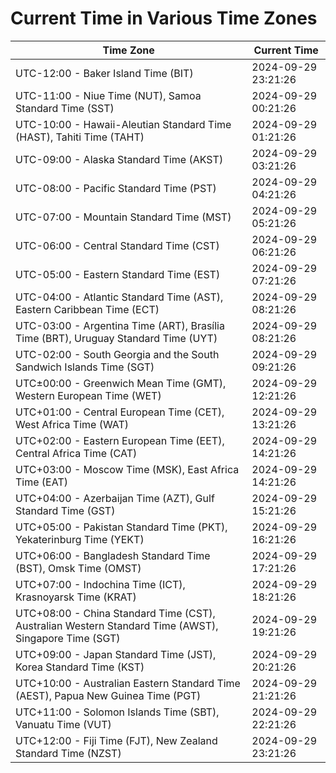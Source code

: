 # Current Time in Various Time Zones

| Time Zone | Current Time |
|-----------|--------------|
| UTC-12:00 - Baker Island Time (BIT) | 2024-09-29 23:21:26 |
| UTC-11:00 - Niue Time (NUT), Samoa Standard Time (SST) | 2024-09-29 00:21:26 |
| UTC-10:00 - Hawaii-Aleutian Standard Time (HAST), Tahiti Time (TAHT) | 2024-09-29 01:21:26 |
| UTC-09:00 - Alaska Standard Time (AKST) | 2024-09-29 03:21:26 |
| UTC-08:00 - Pacific Standard Time (PST) | 2024-09-29 04:21:26 |
| UTC-07:00 - Mountain Standard Time (MST) | 2024-09-29 05:21:26 |
| UTC-06:00 - Central Standard Time (CST) | 2024-09-29 06:21:26 |
| UTC-05:00 - Eastern Standard Time (EST) | 2024-09-29 07:21:26 |
| UTC-04:00 - Atlantic Standard Time (AST), Eastern Caribbean Time (ECT) | 2024-09-29 08:21:26 |
| UTC-03:00 - Argentina Time (ART), Brasília Time (BRT), Uruguay Standard Time (UYT) | 2024-09-29 08:21:26 |
| UTC-02:00 - South Georgia and the South Sandwich Islands Time (SGT) | 2024-09-29 09:21:26 |
| UTC±00:00 - Greenwich Mean Time (GMT), Western European Time (WET) | 2024-09-29 12:21:26 |
| UTC+01:00 - Central European Time (CET), West Africa Time (WAT) | 2024-09-29 13:21:26 |
| UTC+02:00 - Eastern European Time (EET), Central Africa Time (CAT) | 2024-09-29 14:21:26 |
| UTC+03:00 - Moscow Time (MSK), East Africa Time (EAT) | 2024-09-29 14:21:26 |
| UTC+04:00 - Azerbaijan Time (AZT), Gulf Standard Time (GST) | 2024-09-29 15:21:26 |
| UTC+05:00 - Pakistan Standard Time (PKT), Yekaterinburg Time (YEKT) | 2024-09-29 16:21:26 |
| UTC+06:00 - Bangladesh Standard Time (BST), Omsk Time (OMST) | 2024-09-29 17:21:26 |
| UTC+07:00 - Indochina Time (ICT), Krasnoyarsk Time (KRAT) | 2024-09-29 18:21:26 |
| UTC+08:00 - China Standard Time (CST), Australian Western Standard Time (AWST), Singapore Time (SGT) | 2024-09-29 19:21:26 |
| UTC+09:00 - Japan Standard Time (JST), Korea Standard Time (KST) | 2024-09-29 20:21:26 |
| UTC+10:00 - Australian Eastern Standard Time (AEST), Papua New Guinea Time (PGT) | 2024-09-29 21:21:26 |
| UTC+11:00 - Solomon Islands Time (SBT), Vanuatu Time (VUT) | 2024-09-29 22:21:26 |
| UTC+12:00 - Fiji Time (FJT), New Zealand Standard Time (NZST) | 2024-09-29 23:21:26 |
